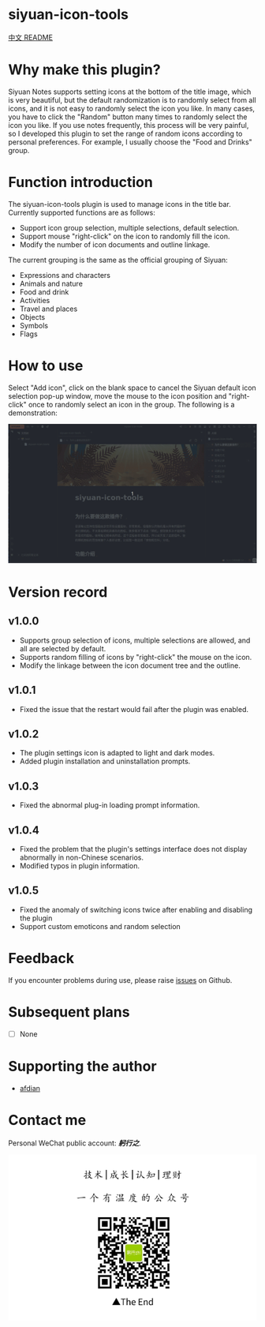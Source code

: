 # siyuan-icon-tools

[中文 README](./README_zh_CN.md)

# Why make this plugin?

Siyuan Notes supports setting icons at the bottom of the title image, which is very beautiful, but the default randomization is to randomly select from all icons, and it is not easy to randomly select the icon you like. In many cases, you have to click the "Random" button many times to randomly select the icon you like. If you use notes frequently, this process will be very painful, so I developed this plugin to set the range of random icons according to personal preferences. For example, I usually choose the "Food and Drinks" group.

# Function introduction

The siyuan-icon-tools plugin is used to manage icons in the title bar. Currently supported functions are as follows:
- Support icon group selection, multiple selections, default selection.
- Support mouse "right-click" on the icon to randomly fill the icon.
- Modify the number of icon documents and outline linkage.

The current grouping is the same as the official grouping of Siyuan:
- Expressions and characters
- Animals and nature
- Food and drink
- Activities
- Travel and places
- Objects
- Symbols
- Flags

# How to use

Select "Add icon", click on the blank space to cancel the Siyuan default icon selection pop-up window, move the mouse to the icon position and "right-click" once to randomly select an icon in the group. The following is a demonstration:

![image](/sample.gif)

# Version record

## v1.0.0

- Supports group selection of icons, multiple selections are allowed, and all are selected by default.
- Supports random filling of icons by "right-click" the mouse on the icon.
- Modify the linkage between the icon document tree and the outline.

## v1.0.1

- Fixed the issue that the restart would fail after the plugin was enabled.

## v1.0.2

- The plugin settings icon is adapted to light and dark modes.
- Added plugin installation and uninstallation prompts.

## v1.0.3

- Fixed the abnormal plug-in loading prompt information.

## v1.0.4
- Fixed the problem that the plugin's settings interface does not display abnormally in non-Chinese scenarios.
- Modified typos in plugin information.

## v1.0.5

- Fixed the anomaly of switching icons twice after enabling and disabling the plugin
- Support custom emoticons and random selection

# Feedback

If you encounter problems during use, please raise [issues](https://github.com/jzmanu/siyuan-title-icon-manager/issues) on Github.

# Subsequent plans

- [ ] None

# Supporting the author

- [afdian](https://afdian.net/a/jzman)

# Contact me

Personal WeChat public account: ***躬行之***.

![躬行之](gxz.png)